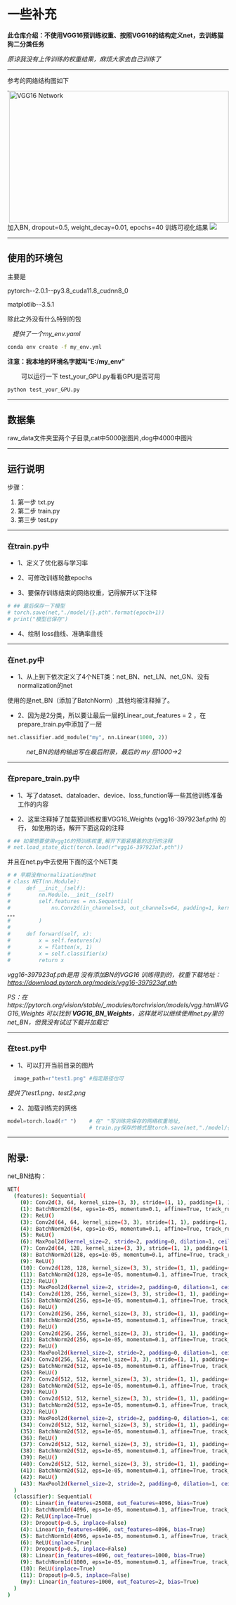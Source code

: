 # 一些补充

**此仓库介绍：不使用VGG16预训练权重、按照VGG16的结构定义net，去训练猫狗二分类任务**

*原谅我没有上传训练的权重结果，麻烦大家去自己训练了*

---
参考的网络结构图如下

<img src="readme_pic/vgg16.png" alt="VGG16 Network" width="500" height="300" style="float:right">

---
加入BN, dropout=0.5, weight_decay=0.01, epochs=40 训练可视化结果
![ ](readme_pic/plot_BN_WD0.01_DP0.5_kaggle.png)

---
## 使用的环境包

主要是

pytorch--2.0.1--py3.8_cuda11.8_cudnn8_0 

matplotlib--3.5.1

除此之外没有什么特别的包  

&nbsp;&nbsp;&nbsp;*提供了一个my_env.yaml* 
```bash
conda env create -f my_env.yml
```
**注意：我本地的环境名字就叫“E:/my_env”**

&nbsp;&nbsp;&nbsp;&nbsp;&nbsp;&nbsp;&nbsp;&nbsp;可以运行一下 test_your_GPU.py看看GPU是否可用
```bash
python test_your_GPU.py
```
---
## 数据集

raw_data文件夹里两个子目录,cat中5000张图片,dog中4000中图片

---
## 运行说明
步骤：
1. 第一步 txt.py 
2. 第二步 train.py 
3. 第三步 test.py

---
### 在train.py中

- 1、定义了优化器与学习率

- 2、可修改训练轮数epochs

- 3、要保存训练结束的网络权重，记得解开以下注释
```python
# ## 最后保存一下模型
# torch.save(net,"./model/{}.pth".format(epoch+1))
# print("模型已保存")
```

- 4、绘制 loss曲线、准确率曲线
---
### 在net.py中

- 1、从上到下依次定义了4个NET类：net_BN、net_LN、net_GN、没有normalization的net

使用的是net_BN（添加了BatchNorm）,其他均被注释掉了。

- 2、因为是2分类，所以要让最后一层的Linear_out_features = 2 ，在prepare_train.py中添加了一层
```python
net.classifier.add_module("my", nn.Linear(1000, 2))
```
&nbsp;&nbsp;&nbsp;&nbsp;&nbsp;&nbsp;&nbsp;&nbsp;&nbsp;&nbsp;&nbsp;*net_BN的结构输出写在最后附录，最后的 my 层1000->2*

---
### 在prepare_train.py中

- 1、写了dataset、dataloader、device、loss_function等一些其他训练准备工作的内容

- 2、这里注释掉了加载预训练权重VGG16_Weights (vgg16-397923af.pth) 的行，
如使用的话，解开下面这段的注释
```python
# ## 如果想要使用vgg16的预训练权重,解开下面紧接着的这行的注释
# net.load_state_dict(torch.load(r"vgg16-397923af.pth"))
```
并且在net.py中去使用下面的这个NET类
```python
# # 早期没有normalization的net
# class NET(nn.Module):
#     def __init__(self):
#         nn.Module.__init__(self)
#         self.features = nn.Sequential(
#             nn.Conv2d(in_channels=3, out_channels=64, padding=1, kernel_size=3),
。。。
#         )
#
#     def forward(self, x):
#         x = self.features(x)
#         x = flatten(x, 1)
#         x = self.classifier(x)
#         return x
```
*vgg16-397923af.pth是用 没有添加BN的VGG16 训练得到的，权重下载地址：https://download.pytorch.org/models/vgg16-397923af.pth*


*PS：在https://pytorch.org/vision/stable/_modules/torchvision/models/vgg.html#VGG16_Weights 可以找到 **VGG16_BN_Weights**，这样就可以继续使用net.py里的net_BN，但我没有试过下载并加载它*

---
### 在test.py中

- 1、可以打开当前目录的图片
```python
  image_path=r"test1.png" #指定路径也可
```
*提供了test1.png、test2.png*

- 2、加载训练完的网络
```python
model=torch.load(r" ")    # 在" "写训练完保存的网络权重地址,
                          # train.py保存的格式是torch.save(net,"./model/{}.pth".format(epoch+1))
```






---
## 附录:
net_BN结构：
```bash
NET(
  (features): Sequential(
    (0): Conv2d(3, 64, kernel_size=(3, 3), stride=(1, 1), padding=(1, 1))
    (1): BatchNorm2d(64, eps=1e-05, momentum=0.1, affine=True, track_running_stats=True)
    (2): ReLU()
    (3): Conv2d(64, 64, kernel_size=(3, 3), stride=(1, 1), padding=(1, 1))
    (4): BatchNorm2d(64, eps=1e-05, momentum=0.1, affine=True, track_running_stats=True)
    (5): ReLU()
    (6): MaxPool2d(kernel_size=2, stride=2, padding=0, dilation=1, ceil_mode=False)
    (7): Conv2d(64, 128, kernel_size=(3, 3), stride=(1, 1), padding=(1, 1))
    (8): BatchNorm2d(128, eps=1e-05, momentum=0.1, affine=True, track_running_stats=True)
    (9): ReLU()
    (10): Conv2d(128, 128, kernel_size=(3, 3), stride=(1, 1), padding=(1, 1))
    (11): BatchNorm2d(128, eps=1e-05, momentum=0.1, affine=True, track_running_stats=True)
    (12): ReLU()
    (13): MaxPool2d(kernel_size=2, stride=2, padding=0, dilation=1, ceil_mode=False)
    (14): Conv2d(128, 256, kernel_size=(3, 3), stride=(1, 1), padding=(1, 1))
    (15): BatchNorm2d(256, eps=1e-05, momentum=0.1, affine=True, track_running_stats=True)
    (16): ReLU()
    (17): Conv2d(256, 256, kernel_size=(3, 3), stride=(1, 1), padding=(1, 1))
    (18): BatchNorm2d(256, eps=1e-05, momentum=0.1, affine=True, track_running_stats=True)
    (19): ReLU()
    (20): Conv2d(256, 256, kernel_size=(3, 3), stride=(1, 1), padding=(1, 1))
    (21): BatchNorm2d(256, eps=1e-05, momentum=0.1, affine=True, track_running_stats=True)
    (22): ReLU()
    (23): MaxPool2d(kernel_size=2, stride=2, padding=0, dilation=1, ceil_mode=False)
    (24): Conv2d(256, 512, kernel_size=(3, 3), stride=(1, 1), padding=(1, 1))
    (25): BatchNorm2d(512, eps=1e-05, momentum=0.1, affine=True, track_running_stats=True)
    (26): ReLU()
    (27): Conv2d(512, 512, kernel_size=(3, 3), stride=(1, 1), padding=(1, 1))
    (28): BatchNorm2d(512, eps=1e-05, momentum=0.1, affine=True, track_running_stats=True)
    (29): ReLU()
    (30): Conv2d(512, 512, kernel_size=(3, 3), stride=(1, 1), padding=(1, 1))
    (31): BatchNorm2d(512, eps=1e-05, momentum=0.1, affine=True, track_running_stats=True)
    (32): ReLU()
    (33): MaxPool2d(kernel_size=2, stride=2, padding=0, dilation=1, ceil_mode=False)
    (34): Conv2d(512, 512, kernel_size=(3, 3), stride=(1, 1), padding=(1, 1))
    (35): BatchNorm2d(512, eps=1e-05, momentum=0.1, affine=True, track_running_stats=True)
    (36): ReLU()
    (37): Conv2d(512, 512, kernel_size=(3, 3), stride=(1, 1), padding=(1, 1))
    (38): BatchNorm2d(512, eps=1e-05, momentum=0.1, affine=True, track_running_stats=True)
    (39): ReLU()
    (40): Conv2d(512, 512, kernel_size=(3, 3), stride=(1, 1), padding=(1, 1))
    (41): BatchNorm2d(512, eps=1e-05, momentum=0.1, affine=True, track_running_stats=True)
    (42): ReLU()
    (43): MaxPool2d(kernel_size=2, stride=2, padding=0, dilation=1, ceil_mode=False)
  )
  (classifier): Sequential(
    (0): Linear(in_features=25088, out_features=4096, bias=True)
    (1): BatchNorm1d(4096, eps=1e-05, momentum=0.1, affine=True, track_running_stats=True)
    (2): ReLU(inplace=True)
    (3): Dropout(p=0.5, inplace=False)
    (4): Linear(in_features=4096, out_features=4096, bias=True)
    (5): BatchNorm1d(4096, eps=1e-05, momentum=0.1, affine=True, track_running_stats=True)
    (6): ReLU(inplace=True)
    (7): Dropout(p=0.5, inplace=False)
    (8): Linear(in_features=4096, out_features=1000, bias=True)
    (9): BatchNorm1d(1000, eps=1e-05, momentum=0.1, affine=True, track_running_stats=True)
    (10): ReLU(inplace=True)
    (11): Dropout(p=0.5, inplace=False)
    (my): Linear(in_features=1000, out_features=2, bias=True)
  )
)
```
